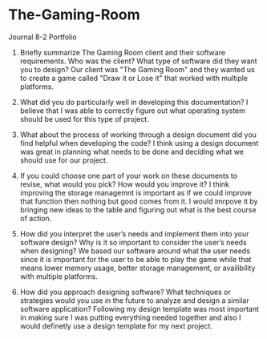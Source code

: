 # The-Gaming-Room
Journal 8-2 Portfolio
1. Briefly summarize The Gaming Room client and their software requirements. Who was the client? What type of software did they want you to design?
  Our client was "The Gaming Room" and they wanted us to create a game called "Draw it or Lose it" that worked with multiple platforms.

2. What did you do particularly well in developing this documentation? 
  I believe that I was able to correctly figure out what operating system should be used for this type of project.

3. What about the process of working through a design document did you find helpful when developing the code? 
  I think using a design document was great in planning what needs to be done and deciding what we should use for our project.

4. If you could choose one part of your work on these documents to revise, what would you pick? How would you improve it?
  I think improving the storage managemnt is important as if we could improve that function then nothing but good comes from it. I would imrpove it by bringing new ideas   to the table and figuring out what is the best course of action.

5. How did you interpret the user’s needs and implement them into your software design? Why is it so important to consider the user’s needs when designing? 
  We based our software around what the user needs since it is important for the user to be able to play the game while that means lower memory usage, better storage       management, or availibility with multiple platforms.

6. How did you approach designing software? What techniques or strategies would you use in the future to analyze and design a similar software application? 
  Following my design template was most important in making sure I was putting everything needed together and also I would definetly use a design template for my next     project.
